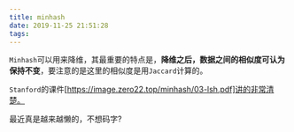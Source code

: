 ```yaml
---
title: minhash
date: 2019-11-25 21:51:28
tags:
---
```


`Minhash`可以用来降维，其最重要的特点是，**降维之后，数据之间的相似度可认为保持不变**，要注意的是这里的相似度是用`Jaccard`计算的。

`Stanford`的课件[https://image.zero22.top/minhash/03-lsh.pdf]讲的非常清楚。

<!--more-->

最近真是越来越懒的，不想码字?